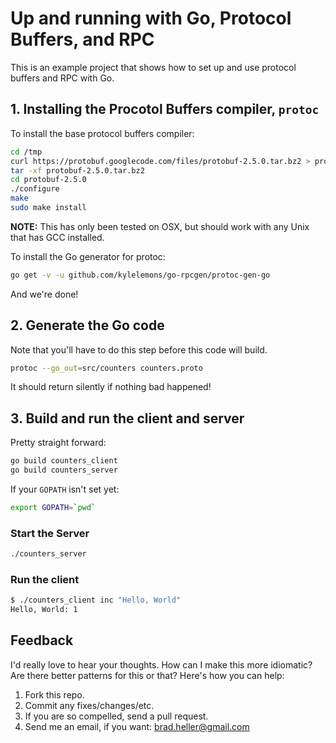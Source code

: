 # Up and running with Go, Protocol Buffers, and RPC

This is an example project that shows how to set up and use protocol buffers
and RPC with Go.

## 1. Installing the Procotol Buffers compiler, `protoc`

To install the base protocol buffers compiler:

``` bash
cd /tmp
curl https://protobuf.googlecode.com/files/protobuf-2.5.0.tar.bz2 > protobuf-2.5.0.tar.bz2
tar -xf protobuf-2.5.0.tar.bz2
cd protobuf-2.5.0
./configure
make
sudo make install
```

**NOTE:** This has only been tested on OSX, but should work with any Unix that
has GCC installed.

To install the Go generator for protoc:

``` bash
go get -v -u github.com/kylelemons/go-rpcgen/protoc-gen-go
```

And we're done!

## 2. Generate the Go code

Note that you'll have to do this step before this code will build.

``` bash
protoc --go_out=src/counters counters.proto
```

It should return silently if nothing bad happened!

## 3. Build and run the client and server

Pretty straight forward:

``` bash
go build counters_client
go build counters_server
```

If your `GOPATH` isn't set yet:

``` bash
export GOPATH=`pwd`
```

### Start the Server

``` bash
./counters_server
```

### Run the client

``` bash
$ ./counters_client inc "Hello, World"
Hello, World: 1
```

## Feedback

I'd really love to hear your thoughts. How can I make this more idiomatic? Are there better patterns for this or that? Here's how you can help:

1. Fork this repo.
1. Commit any fixes/changes/etc.
1. If you are so compelled, send a pull request.
1. Send me an email, if you want: brad.heller@gmail.com
